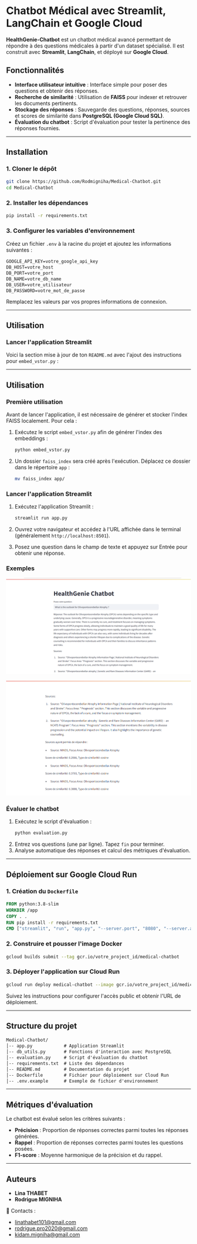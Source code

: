 # Chatbot Médical avec Streamlit, LangChain et Google Cloud

**HealthGenie-Chatbot** est un chatbot médical avancé permettant de répondre à des questions médicales à partir d'un dataset spécialisé. Il est construit avec **Streamlit**, **LangChain**, et déployé sur **Google Cloud**.

## Fonctionnalités

- **Interface utilisateur intuitive** : Interface simple pour poser des questions et obtenir des réponses.
- **Recherche de similarité** : Utilisation de **FAISS** pour indexer et retrouver les documents pertinents.
- **Stockage des réponses** : Sauvegarde des questions, réponses, sources et scores de similarité dans **PostgreSQL (Google Cloud SQL)**.
- **Évaluation du chatbot** : Script d'évaluation pour tester la pertinence des réponses fournies.

---

## Installation

### 1. Cloner le dépôt
```bash
git clone https://github.com/Rodmigniha/Medical-Chatbot.git
cd Medical-Chatbot
```

### 2. Installer les dépendances
```bash
pip install -r requirements.txt
```

### 3. Configurer les variables d'environnement
Créez un fichier `.env` à la racine du projet et ajoutez les informations suivantes :
```plaintext
GOOGLE_API_KEY=votre_google_api_key
DB_HOST=votre_host
DB_PORT=votre_port
DB_NAME=votre_db_name
DB_USER=votre_utilisateur
DB_PASSWORD=votre_mot_de_passe
```
Remplacez les valeurs par vos propres informations de connexion.

---

## Utilisation

### Lancer l'application Streamlit
Voici la section mise à jour de ton `README.md` avec l'ajout des instructions pour `embed_vstor.py` :  

---

## Utilisation  

### Première utilisation  

Avant de lancer l'application, il est nécessaire de générer et stocker l'index FAISS localement. Pour cela :  

1. Exécutez le script `embed_vstor.py` afin de générer l'index des embeddings :  
   ```bash
   python embed_vstor.py
   ```  
   
2. Un dossier `faiss_index` sera créé après l'exécution. Déplacez ce dossier dans le répertoire `app` :  
   ```bash
   mv faiss_index app/
   ```  

### Lancer l'application Streamlit  

1. Exécutez l'application Streamlit :  
   ```bash
   streamlit run app.py
   ```  

2. Ouvrez votre navigateur et accédez à l'URL affichée dans le terminal (généralement `http://localhost:8501`).  

3. Posez une question dans le champ de texte et appuyez sur Entrée pour obtenir une réponse.  

### Exemples

![Dashboard boxplot](https://github.com/Rodmigniha/Medical-Chatbot/blob/main/data/Capture1.PNG)

![Dashboard boxplot](https://github.com/Rodmigniha/Medical-Chatbot/blob/main/data/Capture2.PNG)


### Évaluer le chatbot
1. Exécutez le script d'évaluation :
   ```bash
   python evaluation.py
   ```
2. Entrez vos questions (une par ligne). Tapez `fin` pour terminer.
3. Analyse automatique des réponses et calcul des métriques d'évaluation.

---

## Déploiement sur Google Cloud Run

### 1. Création du `Dockerfile`
```dockerfile
FROM python:3.8-slim
WORKDIR /app
COPY . .
RUN pip install -r requirements.txt
CMD ["streamlit", "run", "app.py", "--server.port", "8080", "--server.address", "0.0.0.0"]
```

### 2. Construire et pousser l'image Docker
```bash
gcloud builds submit --tag gcr.io/votre_project_id/medical-chatbot
```

### 3. Déployer l'application sur Cloud Run
```bash
gcloud run deploy medical-chatbot --image gcr.io/votre_project_id/medical-chatbot --platform managed
```
Suivez les instructions pour configurer l'accès public et obtenir l'URL de déploiement.

---

## Structure du projet

```
Medical-Chatbot/
│-- app.py            # Application Streamlit
│-- db_utils.py       # Fonctions d'interaction avec PostgreSQL
│-- evaluation.py     # Script d'évaluation du chatbot
│-- requirements.txt  # Liste des dépendances
│-- README.md         # Documentation du projet
│-- Dockerfile        # Fichier pour déploiement sur Cloud Run
│-- .env.example      # Exemple de fichier d'environnement
```

---

## Métriques d'évaluation

Le chatbot est évalué selon les critères suivants :
- **Précision** : Proportion de réponses correctes parmi toutes les réponses générées.
- **Rappel** : Proportion de réponses correctes parmi toutes les questions posées.
- **F1-score** : Moyenne harmonique de la précision et du rappel.

---

## Auteurs

- **Lina THABET**
- **Rodrigue MIGNIHA**

📧 Contacts :
- linathabet101@gmail.com
- rodrigue.pro2020@gmail.com
- kidam.migniha@gmail.com

